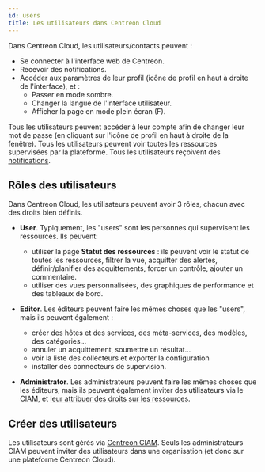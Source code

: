 ```yaml
---
id: users
title: Les utilisateurs dans Centreon Cloud
---
```


Dans Centreon Cloud, les utilisateurs/contacts peuvent :

* Se connecter à l'interface web de Centreon.
* Recevoir des notifications.
* Accéder aux paramètres de leur profil (icône de profil en haut à droite de l'interface), et :
  * Passer en mode sombre.
  * Changer la langue de l'interface utilisateur.
  * Afficher la page en mode plein écran (F).

Tous les utilisateurs peuvent accéder à leur compte afin de changer leur mot de passe (en cliquant sur l'icône de profil en haut à droite de la fenêtre). Tous les utilisateurs peuvent voir toutes les ressources supervisées par la plateforme. Tous les utilisateurs reçoivent des [notifications](../alerts-notifications/notif-configuration.md).

## Rôles des utilisateurs

Dans Centreon Cloud, les utilisateurs peuvent avoir 3 rôles, chacun avec des droits bien définis.

* **User**. Typiquement, les "users" sont les personnes qui supervisent les ressources. Ils peuvent:
  * utiliser la page **Statut des ressources** : ils peuvent voir le statut de toutes les ressources, filtrer la vue, acquitter des alertes, définir/planifier des acquittements, forcer un contrôle, ajouter un commentaire.
  * utiliser des vues personnalisées, des graphiques de performance et des tableaux de bord.

* **Editor**. Les éditeurs peuvent faire les mêmes choses que les "users", mais ils peuvent également :
  * créer des hôtes et des services, des méta-services, des modèles, des catégories...
  * annuler un acquittement, soumettre un résultat...
  * voir la liste des collecteurs et exporter la configuration
  * installer des connecteurs de supervision.

* **Administrator**. Les administrateurs peuvent faire les mêmes choses que les éditeurs, mais ils peuvent également inviter des utilisateurs via le CIAM, et [leur attribuer des droits sur les ressources](../administration/resource_access.md).

## Créer des utilisateurs

Les utilisateurs sont gérés via [Centreon CIAM](../ciam/ciam.md). Seuls les administrateurs CIAM peuvent inviter des utilisateurs dans une organisation (et donc sur une plateforme Centreon Cloud).
